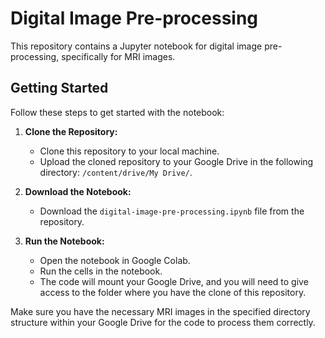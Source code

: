 # Digital Image Pre-processing

This repository contains a Jupyter notebook for digital image pre-processing, specifically for MRI images.

## Getting Started

Follow these steps to get started with the notebook:

1. **Clone the Repository:**
   - Clone this repository to your local machine.
   - Upload the cloned repository to your Google Drive in the following directory: `/content/drive/My Drive/`.

2. **Download the Notebook:**
   - Download the `digital-image-pre-processing.ipynb` file from the repository.

3. **Run the Notebook:**
   - Open the notebook in Google Colab.
   - Run the cells in the notebook.
   - The code will mount your Google Drive, and you will need to give access to the folder where you have the clone of this repository.

Make sure you have the necessary MRI images in the specified directory structure within your Google Drive for the code to process them correctly.
